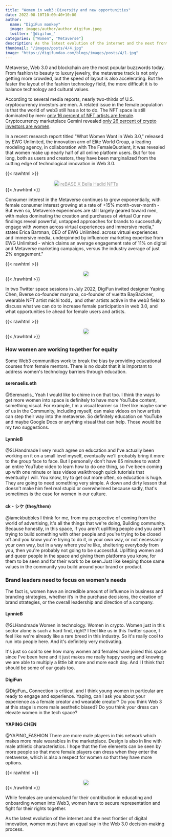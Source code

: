 ```yaml
---
title: "Women in web3：Diversity and new opportunities"
date: 2022-08-10T10:00:40+10:00
author: 
  name: "DigiFun monkey"
  image: images/author/author_digifun.jpeg
  twitter: '@digifun_'
categories: ["Women", "Metaverse"]
description: As the latest evolution of the internet and the next frontier of digital innovation, women must have an equal say in the Web 3.0 decision-making process.
thumbnail: "/images/posts/4/4.jpg"
image: "https://digifundao.com/blogs/images/posts/4/1.jpg"
---
```


Metaverse, Web 3.0 and blockchain are the most popular buzzwords today. From fashion to beauty to luxury jewelry, the metaverse track is not only getting more crowded, but the speed of layout is also accelerating. But the faster the layout of the fashion technology field, the more difficult it is to balance technology and cultural values.

According to several media reports, nearly two-thirds of U.S. cryptocurrency investors are men. A related issue in the female population is that the world of web3 still has a lot to do. The NFT space is still dominated by men: [only 16 percent of NFT artists are female](https://arttactic.com/product/nft-art-market-report-november-2021/). Cryptocurrency marketplace Gemini revealed [only 26 percent of crypto investors are women](https://www.gemini.com/learn/women-and-crypto-new-frontier).

In a recent research report titled "What Women Want in Web 3.0," released by EWG Unlimited, the innovation arm of Elite World Group, a leading modeling agency, in collaboration with The FemaleQuotient, it was revealed that women make up nearly half of all online platform users. But for too long, both as users and creators, they have been marginalized from the cutting edge of technological innovation in Web 3.0.


{{< rawhtml >}}
<center>
    <img 
      style="border-radius: 0.3125em; box-shadow: 0 2px 4px 0 rgba(34,36,38,.12),0 2px 10px 0 rgba(34,36,38,.08);"
      src="https://digifundao.com/blogs/images/posts/4/1.jpg"
    >
    <div 
      style="color:orange; border-bottom: 1px solid #d9d9d9;
      display: inline-block;
      color: #999;"
    >
      reBASE X  Bella Hadid  NFTs
    </div>
</center>
{{< /rawhtml >}}

Consumer interest in the Metaverse continues to grow exponentially, with female consumer interest growing at a rate of +15% month-over-month - But even so, Metaverse experiences are still largely geared toward men, with males dominating the creation and purchases of virtual Our new findings reveal powerful, untapped approaches for brands to successfully engage with women across virtual experiences and immersive media," states Erica Bartman, CEO of EWG Unlimited. across virtual experiences and immersive media, underpinned by influencer marketing expertise from EWG Unlimited - which claims an average engagement rate of 11% on digital and Metaverse marketing campaigns, versus the industry average of just 2% engagement."

{{< rawhtml >}}
<center>
    <img 
      style="border-radius: 0.3125em; box-shadow: 0 2px 4px 0 rgba(34,36,38,.12),0 2px 10px 0 rgba(34,36,38,.08);"
      src="https://digifundao.com/blogs/images/posts/4/2.jpg"
    >
</center>
{{< /rawhtml >}}

In two Twitter space sessions in July 2022, DigiFun invited designer Yaping Chen, Bverse co-founder maryana, co-founder of vueltta BayBackner, wearable NFT artist michi todd，and other artists active in the web3 field to discuss what we can do to increase female participation in web 3.0, and what opportunities lie ahead for female users and artists.

{{< rawhtml >}}
<center>
    <img 
      style="border-radius: 0.3125em; box-shadow: 0 2px 4px 0 rgba(34,36,38,.12),0 2px 10px 0 rgba(34,36,38,.08);"
      src="https://digifundao.com/blogs/images/posts/4/3.jpg"
    >
</center>
{{< /rawhtml >}}

### How women are working together for equity

Some Web3 communities work to break the bias by providing educational courses from female mentors. There is no doubt that it is important to address women's technology barriers through education.

#### serenaelis.eth
@Serenaelis_
Yeah I would like to chime in on that too. I think the ways to get more women into space is definitely to have more YouTube content, something visual. For example, I'm a visual learner so I feel like maybe some of us in the Community, including myself, can make videos on how artists can step their way into the metaverse. So definitely education on YouTube and maybe Google Docs or anything visual that can help. Those would be my two suggestions.

#### LynnieB
@SLHandmade
I very much agree on education and I've actually been working on it on a small level myself, eventually we'll probably bring it more to the group face to face. But I personally don't have 65 minutes to watch an entire YouTube video to learn how to do one thing, so I've been coming up with one minute or less videos walkthrough quick tutorials that eventually I will. You know, try to get out more often, so education is huge.
They are going to need something very simple. A down and dirty lesson that doesn't make him feel real stupid or overwhelmed because sadly, that's sometimes is the case for women in our culture.

#### ck・シケ (they/them)
@iamckbubbles
I think for me, from my perspective of coming from the world of advertising, it's all the things that we're doing, Building community. Because honestly, in this space, if you aren't uplifting people and you aren't trying to build something with other people and you're trying to be closed off and you know you're trying to do it, in your own way, or not necessarily your own way, but in a way where you're like, sheltering everybody from you, then you're probably not going to be successful.
Uplifting women and and queer people in the space and giving them platforms you know, for them to be seen and for their work to be seen.Just like keeping those same values in the community you build around your brand or product.


### Brand leaders need to focus on women's needs

The fact is, women have an incredible amount of influence in business and branding strategies, whether it’s in the purchase decisions, the creation of brand strategies, or the overall leadership and direction of a company.

#### LynnieB
@SLHandmade
Women in technology. Women in crypto. Women just in this sector alone is such a hard find, right? I feel like us in this Twitter space, I feel like we're already like a rare breed in this industry. So it's really cool to run into people here. And it's definitely very motivating.

It's just so cool to see how many women and females have joined this space since I've been here and it just makes me really happy seeing and knowing we are able to multiply a little bit more and more each day. And I I think that should be some of our goals too.

#### DigiFun
@DigiFun_
Connection is critical, and I think young women in particular are ready to engage and experience. Yaping, can I ask you about your experience as a female creator and wearable creator? Do you think Web 3 at this stage is more male aesthetic biased? Do you think your dress can elevate women in the tech space?

#### YAPING CHEN
@YAPING_FASHION
There are more male players in this network which makes more male wearables in the marketplace. Design is also in line with male athletic characteristics. I hope that the five elements can be seen by more people so that more female players can dress when they enter the metaverse, which is also a respect for women so that they have more options.

{{< rawhtml >}}
<center>
    <img 
      style="border-radius: 0.3125em; box-shadow: 0 2px 4px 0 rgba(34,36,38,.12),0 2px 10px 0 rgba(34,36,38,.08);"
      src="https://digifundao.com/blogs/images/posts/4/4.jpg"
    >
</center>
{{< /rawhtml >}}

While females are undervalued for their contribution in educating and onboarding women into Web3, women have to secure representation and fight for their rights together.

As the latest evolution of the internet and the next frontier of digital innovation, women must have an equal say in the Web 3.0 decision-making process.
